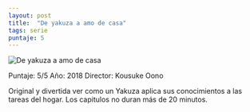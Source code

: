 ```yaml
---
layout: post
title:  "De yakuza a amo de casa"
tags: serie
puntaje: 5
---
```




![De yakuza a amo de casa](https://images-na.ssl-images-amazon.com/images/I/71W-qpkN2gL.jpg)

Puntaje: 5/5 
Año: 2018 
Director: Kousuke Oono

Original y divertida ver como un Yakuza aplica sus conocimientos a las tareas del hogar. Los capitulos no duran más de 20 minutos. 

